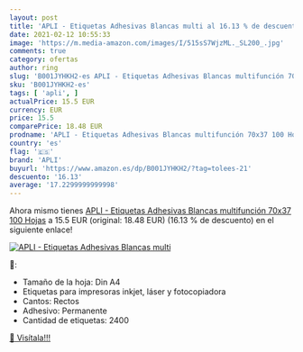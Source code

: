 ```yaml
---
layout: post
title: 'APLI - Etiquetas Adhesivas Blancas multi al 16.13 % de descuento'
date: 2021-02-12 10:55:33
image: 'https://m.media-amazon.com/images/I/515sS7WjzML._SL200_.jpg'
comments: true
category: ofertas
author: ring
slug: 'B001JYHKH2-es APLI - Etiquetas Adhesivas Blancas multifunción 70x37 100...'
sku: 'B001JYHKH2-es'
tags: [ 'apli', ]
actualPrice: 15.5 EUR
currency: EUR
price: 15.5
comparePrice: 18.48 EUR
prodname: 'APLI - Etiquetas Adhesivas Blancas multifunción 70x37 100 Hojas'
country: 'es'
flag: '🇪🇸'
brand: 'APLI'
buyurl: 'https://www.amazon.es/dp/B001JYHKH2/?tag=tolees-21'
descuento: '16.13'
average: '17.2299999999998'
---
```


Ahora mismo tienes [APLI - Etiquetas Adhesivas Blancas multifunción 70x37 100 Hojas](https://www.amazon.es/dp/B001JYHKH2/?tag=tolees-21) a 15.5 EUR (original: 18.48 EUR) (16.13 %  de descuento) en el siguiente enlace!

[![APLI - Etiquetas Adhesivas Blancas multi](https://m.media-amazon.com/images/I/515sS7WjzML._SL200_.jpg)](https://www.amazon.es/dp/B001JYHKH2/?tag=tolees-21)

🔎:

- Tamaño de la hoja: Din A4
- Etiquetas para impresoras inkjet, láser y fotocopiadora
- Cantos: Rectos
- Adhesivo: Permanente
- Cantidad de etiquetas: 2400

[🛒 Visítala!!!](https://www.amazon.es/dp/B001JYHKH2/?tag=tolees-21)
